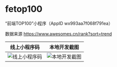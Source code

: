 # fetop100

“前端TOP100”小程序（AppID wx993aa7f068f791ea）

数据来源 https://www.awesomes.cn/rank?sort=trend

线上小程序码 | 本地开发截图
--- | ---
<img src="https://user-images.githubusercontent.com/8413791/36058453-38a88bc2-0e5b-11e8-9fff-489bb96cbc70.png" alt="线上小程序码"> | <img src="https://user-images.githubusercontent.com/8413791/36058454-3d0fce96-0e5b-11e8-92c8-20aa5f33bd52.png" alt="本地开发截图">|
